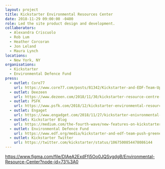 ```yaml
---
layout: project
title: Kickstarter Environmental Resources Center
date: 2018-11-29 09:00:00 -0400
role: Led the site product design and development.
collaborators:
  - Alexandra Criscuolo
  - Rob Lum
  - Heather Corcoran
  - Jon Leland
  - Maura Lynch
locations: 
  - New York, NY
organisations:
  - Kickstarter
  - Environmental Defence Fund
press:
  - outlet: Core77
    url: https://www.core77.com/posts/81342/Kickstarter-and-EDF-Team-Up-to-Push-for-Greener-Product-Development
  - outlet: Deezeen
    url: https://www.dezeen.com/2018/11/30/kickstarter-resource-centre-sustainable/
  - outlet: PSFK
    url: https://www.psfk.com/2018/12/kickstarter-environmental-resource-center.html
  - outlet: Engaget
    url: https://www.engadget.com/2018/11/27/kickstarter-enivronmental-commitments/
  - outlet: Kickstarter Blog
    url: https://medium.com/the-fourth-wave/new-features-on-kickstarter-encourage-creators-to-think-green-b17a05f41bab
  - outlet: Environmental Defence Fund
    url: https://www.edf.org/media/kickstarter-and-edf-team-push-greener-product-development
  - outlet: Kickstarter Twitter
    url: https://twitter.com/kickstarter/status/1067500854478086144
---
```


https://www.figma.com/file/DlAeA2ExdFfj5Oo0JQSvgdgB/Environmental-Resource-Center?node-id=73%3A0